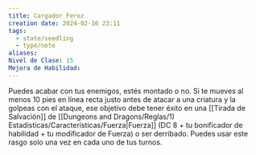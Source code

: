 ```yaml
---
title: Cargador Feroz
creation date: 2024-02-16 23:11
tags:
  - state/seedling
  - type/note
aliases: 
Nivel de Clase: 15
Mejora de Habilidad:
---
```

Puedes acabar con tus enemigos, estés montado o no. Si te mueves al menos 10 pies en línea recta justo antes de atacar a una criatura y la golpeas con el ataque, ese objetivo debe tener éxito en una [[Tirada de Salvación]] de [[Dungeons and Dragons/Reglas/1) Estadisticas/Características/Fuerza|Fuerza]] (DC 8 + tu bonificador de habilidad + tu modificador de Fuerza) o ser derribado. Puedes usar este rasgo solo una vez en cada uno de tus turnos.



